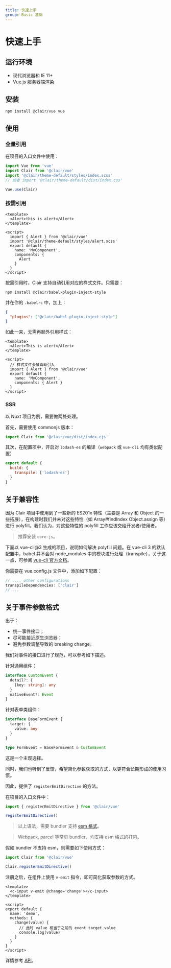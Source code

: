 ```yaml
---
title: 快速上手
group: Basic 基础
---
```


# 快速上手

## 运行环境

- 现代浏览器和 IE 11+
- Vue.js 服务器端渲染

## 安装

```shell
npm install @clair/vue vue
```

## 使用

### 全量引用

在项目的入口文件中使用：

```javascript
import Vue from 'vue'
import Clair from '@clair/vue'
import '@clair/theme-default/styles/index.scss'
// 或者 import '@clair/theme-default/dist/index.css'

Vue.use(Clair)
```

### 按需引用

```markup
<template>
  <Alert>this is alert</Alert>
</template>

<script>
  import { Alert } from '@clair/vue'
  import '@clair/theme-default/styles/alert.scss'
  export default {
    name: 'MyComponent',
    components: {
      Alert
    }
  }
</script>
```

按需引用时，Clair 支持自动引用对应的样式文件。只需要：

```shell
npm install @clair/babel-plugin-inject-style
```

并在你的 `.babelrc` 中，加上：

```json
{
  "plugins": ["@clair/babel-plugin-inject-style"]
}
```

如此一来，无需再额外引用样式：

```markup
<template>
  <Alert>This is alert</Alert>
</template>

<script>
  // 样式文件会被自动引入
  import { Alert } from '@clair/vue'
  export default {
    name: 'MyComponent',
    components: { Alert }
  }
</script>
```

### SSR

以 Nuxt 项目为例，需要做两处处理。

首先，需要使用 commonjs 版本：

```js
import Clair from '@clair/vue/dist/index.cjs'
```

其次，在配置项中，开启对 `lodash-es` 的编译（`webpack` 或 `vue-cli` 均有类似配置）

```js
export default {
  build: {
    transpile: ['lodash-es']
  }
}
```

## 关于兼容性

因为 Clair 项目中使用到了一些新的 ES201x 特性（主要是 Array 和 Object 的一些拓展），在构建时我们并未对这些特性（如 Array#findIndex Object.assign 等）进行 polyfill。我们认为，对这些特性的 polyfill 工作应该交给开发者/使用者。

> 推荐安装 `core-js`。

下面以 vue-cli@3 生成的项目，说明如何解决 polyfill 问题。在 vue-cli 3 的默认配置中，babel 并不会对 node_modules 中的模块进行处理（transpile），关于这一点，可参阅 [vue-cli 官方文档](https://cli.vuejs.org/zh/guide/browser-compatibility.html#polyfill)。

你需要在 vue.config.js 文件中，添加如下配置：

```javascript
// .... other configurations
transpileDependencies: ['clair']
// ...
```

## 关于事件参数格式

出于：

- 统一事件接口；
- 尽可能接近原生浏览器；
- 避免参数调整导致的 breaking change。

我们对事件的接口进行了规范，可以参考如下描述。

针对通用组件：

```typescript
interface CustomEvent {
  detail?: {
    [key: string]: any
  }
  nativeEvent?: Event
}
```

针对表单类组件：

```typescript
interface BaseFormEvent {
  target: {
    value: any
  }
}

type FormEvent = BaseFormEvent & CustomEvent
```

这是一个主观选择。

同时，我们也听到了反馈，希望简化参数获取的方式，以更符合长期形成的使用习惯。

因此，提供了 `registerEmitDirective` 的方法。

在项目的入口文件中：

```js
import { registerEmitDirective } from '@clair/vue'

registerEmitDirective()
```

> 以上语法，需要 bundler 支持 [esm 格式](https://tc39.es/ecma262/#sec-modules)。

> Webpack, parcel 等常见 bundler，均支持 esm 格式的打包。

假如 bundler 不支持 esm，则需要如下使用方式：

```js
import Clair from '@clair/vue'

Clair.registerEmitDirective()
```

注册之后，在组件上使用 `v-emit` 指令，即可简化获取参数的方式。

```markup
<template>
  <c-input v-emit @change='change'></c-input>
</template>

<script>
export default {
  name: 'demo',
  methods: {
    change(value) {
      // 此时 value 相当于之前的 event.target.value
      console.log(value)
    }
  }
}
</script>
```

详情参考 [API](/vue/api)。
